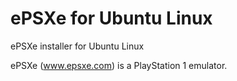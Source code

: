 # ePSXe for Ubuntu Linux
ePSXe installer for Ubuntu Linux

ePSXe (www.epsxe.com) is a PlayStation 1 emulator.
